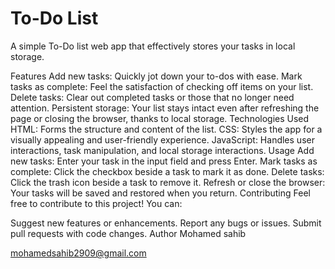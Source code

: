 # To-Do List

A simple To-Do list web app that effectively stores your tasks in local storage.

Features
Add new tasks: Quickly jot down your to-dos with ease.
Mark tasks as complete: Feel the satisfaction of checking off items on your list.
Delete tasks: Clear out completed tasks or those that no longer need attention.
Persistent storage: Your list stays intact even after refreshing the page or closing the browser, thanks to local storage.
Technologies Used
HTML: Forms the structure and content of the list.
CSS: Styles the app for a visually appealing and user-friendly experience.
JavaScript: Handles user interactions, task manipulation, and local storage interactions.
Usage
Add new tasks: Enter your task in the input field and press Enter.
Mark tasks as complete: Click the checkbox beside a task to mark it as done.
Delete tasks: Click the trash icon beside a task to remove it.
Refresh or close the browser: Your tasks will be saved and restored when you return.
Contributing
Feel free to contribute to this project! You can:

Suggest new features or enhancements.
Report any bugs or issues.
Submit pull requests with code changes.
Author
Mohamed sahib

mohamedsahib2909@gmail.com


<!---
Sahibxaae/Sahibxaae is a ✨ special ✨ repository because its `README.md` (this file) appears on your GitHub profile.
You can click the Preview link to take a look at your changes.
--->
